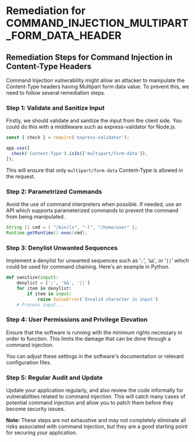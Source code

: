 # Remediation for COMMAND_INJECTION_MULTIPART_FORM_DATA_HEADER

## Remediation Steps for Command Injection in Content-Type Headers

Command Injection vulnerability might allow an attacker to manipulate the Content-Type headers having Multipart form data value. To prevent this, we need to follow several remediation steps. 

### Step 1: Validate and Sanitize Input 

Firstly, we should validate and sanitize the input from the client side. You could do this with a middleware such as express-validator for Node.js.

```javascript
const { check } = require('express-validator');

app.use([
  check('Content-Type').isIn(['multipart/form-data']), 
]);

```

This will ensure that only `multipart/form-data` Content-Type is allowed in the request. 

### Step 2: Parametrized Commands 

Avoid the use of command interpreters when possible. If needed, use an API which supports parameterized commands to prevent the command from being manipulated. 

```java
String [] cmd = { "/bin/ls", "-l", "/home/user" };
Runtime.getRuntime().exec(cmd);
```

### Step 3: Denylist Unwanted Sequences

Implement a denylist for unwanted sequences such as '`;`', '`&&`', or '`||`' which could be used for command chaining. Here's an example in Python.

```python
def sanitize(input):
    denylist = [';', '&&', '||']
    for item in denylist:
        if item in input:
            raise ValueError('Invalid character in input')
    # Process input...
```

### Step 4: User Permissions and Privilege Elevation

Ensure that the software is running with the minimum rights necessary in order to function. This limits the damage that can be done through a command injection.

You can adjust these settings in the software's documentation or relevant configuration files.

### Step 5: Regular Audit and Update

Update your application regularly, and also review the code informally for vulnerabilities related to command injection. This will catch many cases of potential command injection and allow you to patch them before they become security issues.

**Note:** These steps are not exhaustive and may not completely eliminate all risks associated with command injection, but they are a good starting point for securing your application.